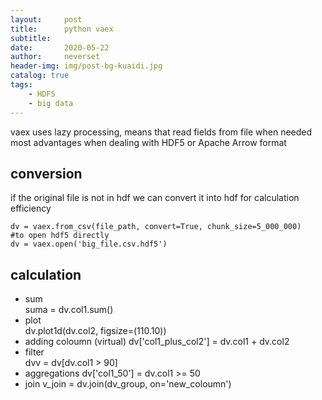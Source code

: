 ```yaml
---
layout:     post
title:      python vaex
subtitle:   
date:       2020-05-22
author:     neverset
header-img: img/post-bg-kuaidi.jpg
catalog: true
tags:
    - HDF5
    - big data
---
```


vaex uses lazy processing, means that read fields from file when needed
most advantages when dealing with HDF5 or Apache Arrow format

## conversion
if the original file is not in hdf we can convert it into hdf for calculation efficiency

    dv = vaex.from_csv(file_path, convert=True, chunk_size=5_000_000)
    #to open hdf5 directly
    dv = vaex.open('big_file.csv.hdf5')

## calculation

* sum   
suma = dv.col1.sum()
* plot  
dv.plot1d(dv.col2, figsize=(110.10)) 
* adding coloumn (virtual)
dv['col1_plus_col2'] = dv.col1 + dv.col2
* filter    
dvv = dv[dv.col1 > 90]
* aggregations
dv['col1_50'] = dv.col1 >= 50   
* join
v_join = dv.join(dv_group, on='new_coloumn')
